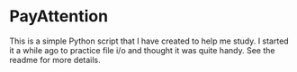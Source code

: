 # PayAttention
This is a simple Python script that I have created to help me study. I started it a while ago to practice file i/o and thought it was quite handy. See the readme for more details.
